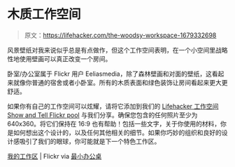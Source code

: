 # 木质工作空间

> 原文：<https://lifehacker.com/the-woodsy-workspace-1679332698>

风景壁纸对我来说似乎总是有点做作，但这个工作空间表明，在一个小空间里战略性地使用壁画可以真正改变一个房间。



卧室/办公室属于 Flickr 用户 Eeliasmedia，除了森林壁画和对面的壁纸，这看起来就像你普通的宿舍或者小卧室。所有的木质表面和绿色装饰让房间看起来更大更舒适。

如果你有自己的工作空间可以炫耀，请将它添加到我们的 [Lifehacker 工作空间 Show and Tell Flickr pool](http://www.flickr.com/groups/lifehacker-workspace-showandtell/pool/) 与我们分享。确保您包含的任何照片至少为 640x360。将它们保持在 16:9 也有帮助！包括一些文字，关于你使用的材料，你是如何想出这个设计的，以及任何其他相关的细节。如果你巧妙的组织和良好的设计感吸引了我们的眼球，你可能就是下一个特色工作区。

[我的工作区](https://www.flickr.com/photos/eeliasmedia/4824156448/in/photolist-8mi4Db-amDvAy-dqzZSk-9aEtHM-dKX3Qy-BHLLt-ncqx1R-egyUvY-4uXmDw-58T66Y-bUx1rC-b8TKb6-j3F3uS-88u3Bs-4MoSSS-9bLALG-63w3AC-3jHSnx-9cbDX-ancmBr-8aNzsk-4Cet4G-7CjSbD-6hKATH-enyEv-6R6RNX-8MUUUH-fbts8V-8VaPX9-5RQhdd-7FFFMH-82xWGR-5WGmb4-4Hw9nE-7E5UsR-bDiFJ8-5WGiLn-4orQfG-dw28Ri-6BnsFz-4kVyQo-fpeoKC-7NkRQc-78ZBJn-5W8oeZ-4wh26p-ksCGnY-ai2E-2vyvF-85FwZU) | Flickr via [最小办公桌](http://minimaldesks.com/post/104609567553)